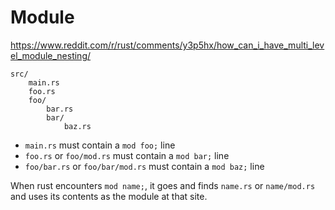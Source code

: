 # Module

https://www.reddit.com/r/rust/comments/y3p5hx/how_can_i_have_multi_level_module_nesting/
```
src/
    main.rs
    foo.rs
    foo/
        bar.rs
        bar/
            baz.rs
```
- `main.rs` must contain a `mod foo;` line
- `foo.rs` or `foo/mod.rs` must contain a `mod bar;` line
- `foo/bar.rs` or `foo/bar/mod.rs` must contain a `mod baz;` line

When rust encounters `mod name;`, it goes and finds `name.rs` or `name/mod.rs` and uses its contents as the module at that site.
